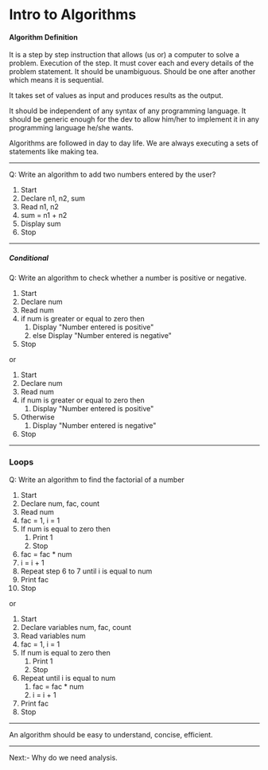 # Intro to Algorithms

#### Algorithm Definition

It is a step by step instruction that allows (us or) a computer to solve a problem.
Execution of the step. It must cover each and every details of the problem statement. It should be unambiguous.
Should be one after another which means it is sequential.

It takes set of values as input and produces results as the output.

It should be independent of any syntax of any programming language. It should be generic enough for the dev to allow him/her to implement
it in any programming language he/she wants.

Algorithms are followed in day to day life. We are always executing a sets of statements like making tea.

---

Q: Write an algorithm to add two numbers entered by the user?

1. Start
2. Declare n1, n2, sum
3. Read n1, n2
4. sum = n1 + n2
5. Display sum
6. Stop

---

##### Conditional

Q: Write an algorithm to check whether a number is positive or negative.

1. Start
2. Declare num
3. Read num
4. if num is greater or equal to zero then
   1. Display "Number entered is positive"
   2. else Display "Number entered is negative"
5. Stop

or

1. Start
2. Declare num
3. Read num
4. if num is greater or equal to zero then
   1. Display "Number entered is positive"
5. Otherwise
   1. Display "Number entered is negative"
6. Stop

---

### Loops

Q: Write an algorithm to find the factorial of a number

1. Start
2. Declare num, fac, count
3. Read num
4. fac = 1, i = 1
5. If num is equal to zero then
   1. Print 1
   2. Stop
6. fac = fac \* num
7. i = i + 1
8. Repeat step 6 to 7 until i is equal to num
9. Print fac
10. Stop

or

1. Start
2. Declare variables num, fac, count
3. Read variables num
4. fac = 1, i = 1
5. If num is equal to zero then
   1. Print 1
   2. Stop
6. Repeat until i is equal to num
   1. fac = fac \* num
   2. i = i + 1
7. Print fac
8. Stop

---

An algorithm should be easy to understand, concise, efficient.

---

Next:- Why do we need analysis.
